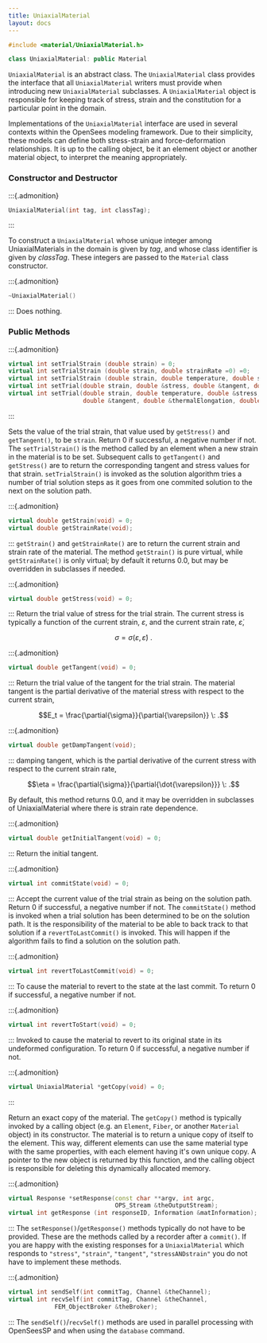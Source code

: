 ```yaml
---
title: UniaxialMaterial
layout: docs
---
```


```cpp
#include <material/UniaxialMaterial.h>

class UniaxialMaterial: public Material
```

`UniaxialMaterial` is an abstract class. The `UniaxialMaterial` class
provides the interface that all `UniaxialMaterial` writers must provide
when introducing new `UniaxialMaterial` subclasses. A `UniaxialMaterial`
object is responsible for keeping track of stress, strain and the
constitution for a particular point in the domain.

Implementations of the `UniaxialMaterial` interface are used in several
contexts within the OpenSees modeling framework. Due to their
simplicity, these models can define both stress-strain and
force-deformation relationships. It is up to the calling object, be it
an element object or another material object, to interpret the meaning
appropriately.


### Constructor and Destructor

:::{.admonition}
```cpp
UniaxialMaterial(int tag, int classTag);
```
:::

To construct a `UniaxialMaterial` whose unique integer among
UniaxialMaterials in the domain is given by *tag*, and whose class
identifier is given by *classTag*. These integers are passed to the
`Material` class constructor.

:::{.admonition}
```cpp
~UniaxialMaterial()
```
:::
Does nothing.


### Public Methods

:::{.admonition}
```cpp
virtual int setTrialStrain (double strain) = 0;
virtual int setTrialStrain (double strain, double strainRate =0) =0;
virtual int setTrialStrain (double strain, double temperature, double strainRate);
virtual int setTrial(double strain, double &stress, double &tangent, double strainRate = 0.0);
virtual int setTrial(double strain, double temperature, double &stress, 
                     double &tangent, double &thermalElongation, double strainRate = 0.0);
```
:::

Sets the value of the trial strain, that value used by `getStress()` and
`getTangent()`, to be `strain`. Return $0$ if successful, a negative
number if not.
The `setTrialStrain()` is the method called by an element when a new
strain in the material is to be set. Subsequent calls to `getTangent()`
and `getStress()` are to return the corresponding tangent and stress values
for that strain. `setTrialStrain()` is invoked as the solution algorithm
tries a number of trial solution steps as it goes from one commited
solution to the next on the solution path.


:::{.admonition}
```cpp
virtual double getStrain(void) = 0;
virtual double getStrainRate(void);
```
:::
`getStrain()` and `getStrainRate()` are to return the current strain
and strain rate of the material. The method `getStrain()` is
pure virtual, while `getStrainRate()` is only virtual; by default it
returns $0.0$, but may be overridden in subclasses if needed.

:::{.admonition}
```cpp
virtual double getStress(void) = 0;
```
:::
Return the trial value of stress for the trial strain.
The current stress is typically a function of the
current strain, $\varepsilon$, and the current strain rate,
$\dot{\varepsilon}$,

$$\sigma = \sigma(\varepsilon,\dot{\varepsilon}) \: .$$

:::{.admonition}
```cpp
virtual double getTangent(void) = 0;
```
:::
Return the trial value of the tangent for the trial strain.
The material tangent is the partial derivative of the
material stress with respect to the current strain,

$$E_t = \frac{\partial{\sigma}}{\partial{\varepsilon}} \: .$$

:::{.admonition}
```cpp
virtual double getDampTangent(void);
```
:::
damping tangent, which is the partial derivative of the current stress
with respect to the current strain rate,

$$\eta = \frac{\partial{\sigma}}{\partial{\dot{\varepsilon}}} \: .$$

By default, this method returns $0.0$, and it may be overridden in
subclasses of UniaxialMaterial where there is strain rate dependence.



:::{.admonition}
```cpp
virtual double getInitialTangent(void) = 0;
```
:::
Return the initial tangent.

:::{.admonition}
```cpp
virtual int commitState(void) = 0;
```
:::
Accept the current value of the trial strain as being on the solution
path. Return $0$ if successful, a negative number if not.
The `commitState()` method is invoked when a trial solution has been
determined to be on the solution path. It is the responsibility of the
material to be able to back track to that solution if a
`revertToLastCommit()` is invoked. This will happen if the algorithm fails
to find a solution on the solution path.

:::{.admonition}
```cpp
virtual int revertToLastCommit(void) = 0;
```
:::
To cause the material to revert to the state at the last commit. To
return $0$ if successful, a negative number if not.

:::{.admonition}
```cpp
virtual int revertToStart(void) = 0;
```
:::
Invoked to cause the material to revert to its original state in its
undeformed configuration. To return $0$ if successful, a negative number
if not.

:::{.admonition}
```cpp
virtual UniaxialMaterial *getCopy(void) = 0;
```
:::

Return an exact copy of the material. The `getCopy()` method is typically
invoked by a calling object (e.g. an `Element`, `Fiber`, or another `Material`
object) in its constructor. The material is to return a unique copy of itself
to the element. This way, different elements can use the same material type
with the same properties, with each element having it's own unique copy. A
pointer to the new object is returned by this function, and the calling object
is responsible for deleting this dynamically allocated memory.

:::{.admonition}
```cpp
virtual Response *setResponse(const char **argv, int argc,
                              OPS_Stream &theOutputStream);
virtual int getResponse (int responseID, Information &matInformation);
```
:::
The `setResponse()`/`getResponse()` methods typically do not have to be provided.
These are the methods called by a recorder after a `commit()`. If you are
happy with the existing responses for a `UniaxialMaterial` which responds
to `"stress"`, `"strain"`, `"tangent"`, `"stressANDstrain"` you do not have to
implement these methods. 

:::{.admonition}
```cpp
virtual int sendSelf(int commitTag, Channel &theChannel);
virtual int recvSelf(int commitTag, Channel &theChannel,
             FEM_ObjectBroker &theBroker);
```
:::
The `sendSelf()`/`recvSelf()` methods are used in parallel processing
with OpenSeesSP and when using the `database` command.



